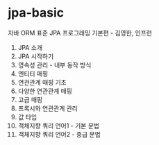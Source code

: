 # jpa-basic
자바 ORM 표준 JPA 프로그래밍 기본편 - 김영한, 인프런
	
1. JPA 소개
2. JPA 시작하기
3. 영속성 관리 - 내부 동작 방식
4. 엔티티 매핑
5. 연관관계 매핑 기초
6. 다양한 연관관계 매핑
7. 고급 매핑
8. 프록시와 연관관계 관리
9. 값 타입
10. 객체지향 쿼리 언어1 - 기본 문법
11. 객체지향 쿼리 언어2 - 중급 문법
